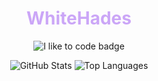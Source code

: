 <h1 align="center" style="color:#cba6f7;">WhiteHades</h1>

<p align="center">
  <img src="https://img.shields.io/badge/I%20like%20to%20code-%23f5c2e7?style=for-the-badge&logo=codeforces&logoColor=white" alt="I like to code badge">
</p>

<p align="center">
  <img src="https://github-readme-stats.vercel.app/api?username=WhiteHades&theme=catppuccin_mocha&show_icons=true&hide_border=true&bg_color=1e1e2e&title_color=cba6f7&text_color=cdd6f4&icon_color=f5c2e7" alt="GitHub Stats" />
  <img src="https://github-readme-stats.vercel.app/api/top-langs/?username=WhiteHades&theme=catppuccin_mocha&layout=compact&hide_border=true&bg_color=1e1e2e&title_color=89b4fa&text_color=cdd6f4" alt="Top Languages" />
</p>
